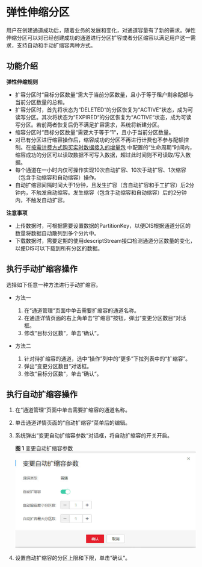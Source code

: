 # 弹性伸缩分区<a name="dgc_01_0210"></a>

用户在创建通道成功后，随着业务的发展和变化，对通道容量有了新的需求。弹性伸缩分区可以对已经创建成功的通道进行分区扩容或者分区缩容以满足用户这一需求，支持自动和手动扩缩容两种方式。

## 功能介绍<a name="zh-cn_topic_0120206014_section156236268106"></a>

**弹性伸缩规则**

-   扩容分区时“目标分区数量“需大于当前分区数量，且小于等于租户剩余配额与当前分区数量的总和。
-   扩容分区时，首先将状态为“DELETED“的分区恢复为“ACTIVE“状态，成为可读写分区。其次将状态为“EXPIRED“的分区恢复为“ACTIVE“状态，成为可读写分区。若前两者恢复后仍不满足扩容需求，系统将新建分区。
-   缩容分区时“目标分区数量“需要大于等于“1“，且小于当前分区数量。
-   对已有分区进行缩容操作后，缩容成功的分区不再进行计费也不参与配额控制。在[按需计费方式购买实时数据接入的增量包](https://support.huaweicloud.com/prepare-dgc/dgc_01_0119.html#section1)  中配置的“生命周期“时间内，缩容成功的分区可以读取数据不可写入数据，超过此时间则不可读取/写入数据。
-   每个通道在一小时内仅可操作实现10次自动扩容、10次手动扩容、1次缩容（包含手动缩容和自动缩容）操作。
-   自动扩缩容间隔时间大于1分钟，且发生扩容（含自动扩容和手工扩容）后2分钟内，不触发自动缩容。发生缩容（包含手动缩容和自动缩容）后的2分钟内，不触发自动扩容。

**注意事项**

-   上传数据时，可根据需要设置数据的PartitionKey，以便DIS根据通道分区的数量将数据自动散列到多个分片中。
-   下载数据时，需要定期的使用descriptStream接口检测通道分区数量的变化，以便DIS可以下载到所有分区的数据。

## 执行手动扩缩容操作<a name="zh-cn_topic_0120206014_section171845509519"></a>

选择如下任意一种方法进行手动扩缩容。

-   方法一
    1.  在“通道管理“页面中单击需要扩缩容的通道名称。
    2.  在通道详情页面的右上角单击“扩缩容“按钮，弹出“变更分区数目“对话框。
    3.  修改“目标分区数“，单击“确认“。


-   方法二
    1.  针对待扩缩容的通道，选中“操作”列中的“更多”下拉列表中的“扩缩容”。
    2.  弹出“变更分区数目“对话框。
    3.  修改“目标分区数“，单击“确认“。


## 执行自动扩缩容操作<a name="zh-cn_topic_0120206014_section92394114513"></a>

1.  在“通道管理“页面中单击需要扩缩容的通道名称。
2.  单击通道详情页面的“自动扩缩容“菜单后的编辑。
3.  系统弹出“变更自动扩缩容参数“对话框，将自动扩缩容的开关开启。

    **图 1**  变更自动扩缩容参数<a name="zh-cn_topic_0120206014_fig1073713481486"></a>  
    ![](figures/变更自动扩缩容参数.jpg "变更自动扩缩容参数")

4.  设置自动扩缩容的分区上限和下限，单击“确认“。

